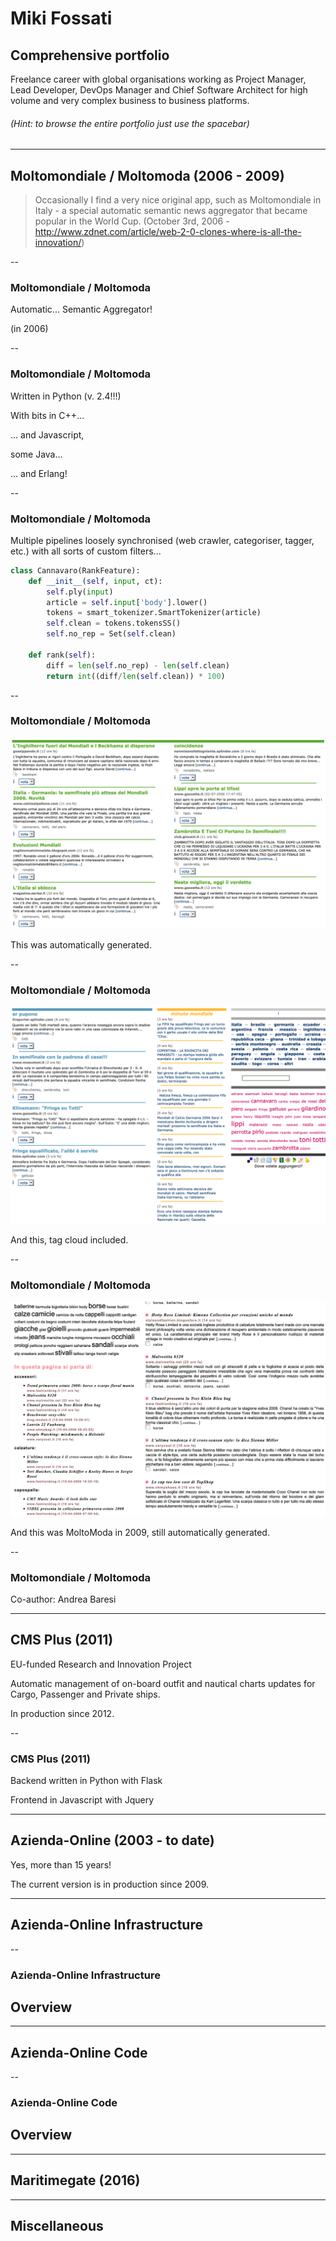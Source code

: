 
# Miki Fossati

## Comprehensive portfolio

Freelance career with global organisations working as Project Manager, Lead Developer, DevOps Manager and Chief Software Architect for high volume and very complex business to business platforms.

###### (Hint: to browse the entire portfolio just use the spacebar)

---

## Moltomondiale / Moltomoda (2006 - 2009)

> Occasionally I find a very nice original app, such as Moltomondiale in Italy - a special automatic semantic news aggregator that became popular in the World Cup. (October 3rd, 2006 - http://www.zdnet.com/article/web-2-0-clones-where-is-all-the-innovation/)

--

### Moltomondiale / Moltomoda

Automatic...
<span class="fragment">Semantic</span>
<span class="fragment">Aggregator!</span>

<span class="fragment">(in 2006)</span>

--

### Moltomondiale / Moltomoda

Written in Python (v. 2.4!!!)

<span class="fragment">With bits in C++...</span>

<span class="fragment">... and Javascript,</span>

<span class="fragment">some Java...</span>

<span class="fragment">... and Erlang!</span>

--

### Moltomondiale / Moltomoda

Multiple pipelines loosely synchronised (web crawler, categoriser, tagger, etc.) with all sorts of custom filters...

```python
class Cannavaro(RankFeature):
    def __init__(self, input, ct):
        self.ply(input)
        article = self.input['body'].lower()
        tokens = smart_tokenizer.SmartTokenizer(article)
        self.clean = tokens.tokensSS()
        self.no_rep = Set(self.clean)

    def rank(self):
        diff = len(self.no_rep) - len(self.clean)
        return int((diff/len(self.clean)) * 100)
```

--

### Moltomondiale / Moltomoda

![MoltoMondiale 1](assets/mm1.png) <!-- .element height="60%" width="60%" -->

This was automatically generated.

--

### Moltomondiale / Moltomoda

![MoltoMondiale 2](assets/mm2.png) <!-- .element height="60%" width="60%" -->

And this, tag cloud included.

--

### Moltomondiale / Moltomoda

![MoltoModa](assets/mm3.png) <!-- .element height="60%" width="60%" -->

And this was MoltoModa in 2009, still automatically generated.

--

### Moltomondiale / Moltomoda

Co-author: Andrea Baresi

---

## CMS Plus (2011)

EU-funded Research and Innovation Project

Automatic management of on-board outfit and nautical charts updates for Cargo, Passenger and Private ships.

<span class="fragment">In production since 2012.</span>

--

### CMS Plus (2011)

Backend written in Python with Flask

<span class="fragment">Frontend in Javascript with Jquery</span>

---

## Azienda-Online (2003 - to date)

<span class="fragment">Yes, more than 15 years!</span>

<span class="fragment">The current version is in production since 2009.</span>

---

## Azienda-Online Infrastructure

--

### Azienda-Online Infrastructure
## Overview

---

## Azienda-Online Code

--

### Azienda-Online Code
## Overview

---

## Maritimegate (2016)

---

## Miscellaneous